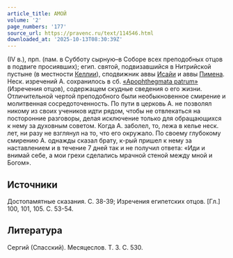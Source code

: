 ```yaml
---
article_title: АМОЙ
volume: '2'
page_numbers: '177'
source_url: https://pravenc.ru/text/114546.html
downloaded_at: '2025-10-13T08:30:39Z'
---
```


(IV в.), прп. (пам. в Субботу сырную–в Соборе всех преподобных отцов в подвиге просиявших); егип. святой, подвизавшийся в Нитрийской пустыне (в местности [Келлии](https://pravenc.ru/text/Келлии.html)), сподвижник аввы [Исайи](https://pravenc.ru/text/Исаия.html) и аввы [Пимена](https://pravenc.ru/text/Пимен.html). Неск. изречений А. сохранилось в сб. [«Apophthegmata patrum»](<https://pravenc.ru/text/ Apophthegmata patrum .html>) (Изречения отцов), содержащем скудные сведения о его жизни. Отличительной чертой преподобного были необыкновенное смирение и молитвенная сосредоточенность. По пути в церковь А. не позволял никому из своих учеников идти рядом, чтобы не отвлекаться на посторонние разговоры, делая исключение только для обращающихся к нему за духовным советом. Когда А. заболел, то, лежа в келье неск. лет, ни разу не взглянул на то, что его окружало. По своему глубокому смирению А. однажды сказал брату, к-рый пришел к нему за наставлением и в течение 7 дней так и не получил ответа: «Иди и внимай себе, а мои грехи сделались мрачной стеной между мной и Богом».

## Источники

Достопамятные сказания. С. 38-39; Изречения египетских отцов. [Гл.] 100, 101, 105. С. 53-54.

## Литература

Сергий (Спасский). Месяцеслов. Т. 3. С. 530.
